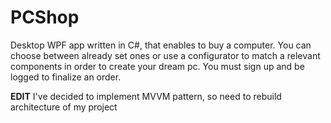 # PCShop

Desktop WPF app written in C#, that enables to buy a computer. 
You can choose between already set ones or use a configurator
to match a relevant components in order to create your dream pc.
You must sign up and be logged to finalize an order.

****EDIT****
I've decided to implement MVVM pattern, so need to rebuild architecture of my project
